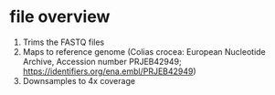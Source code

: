 # file overview

1. Trims the FASTQ files
2. Maps to reference genome (Colias crocea: European Nucleotide Archive, Accession number PRJEB42949; https://identifiers.org/ena.embl/PRJEB42949)
3. Downsamples to 4x coverage
